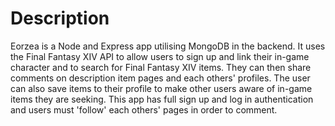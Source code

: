 # Description

Eorzea is a Node and Express app utilising MongoDB in the backend. It uses the Final Fantasy XIV API to allow users to sign up and link their in-game character and to search for Final Fantasy XIV items. They can then share comments on description item pages and each others' profiles. The user can also save items to their profile to make other users aware of in-game items they are seeking. This app has full sign up and log in authentication and users must 'follow' each others' pages in order to comment.